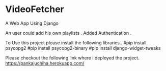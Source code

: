 # VideoFetcher

A Web App Using Django 

An user could add his own playlists .
Added Authentication .


To Use this project please install the following libraries..
#pip install psycopg2
#pip install psycopg2-binary
#pip install django-widget-tweaks

Please checkout the following link where i deployed the project.
https://pankajuchiha.herokuapp.com/
